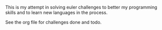 This is my attempt in solving euler challenges to better my programming skills and to learn new languages in the process.

See the org file for challenges done and todo.